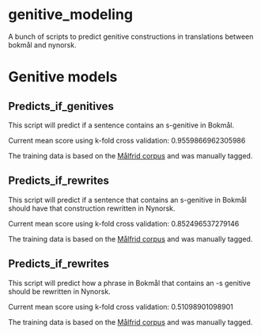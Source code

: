 # genitive_modeling
A bunch of scripts to predict genitive constructions in translations between bokmål and nynorsk.

# Genitive models

## Predicts_if_genitives

This script will predict if a sentence contains an s-genitive in Bokmål.

Current mean score using k-fold cross validation: 0.9559866962305986

The training data is based on the [Målfrid corpus](https://www.nb.no/sprakbanken/ressurskatalog/oai-nb-no-sbr-69/#corpus-info) and was manually tagged.

## Predicts_if_rewrites

This script will predict if a sentence that contains an s-genitive in Bokmål should have that construction rewritten in Nynorsk.

Current mean score using k-fold cross validation: 0.852496537279146

The training data is based on the [Målfrid corpus](https://www.nb.no/sprakbanken/ressurskatalog/oai-nb-no-sbr-69/#corpus-info) and was manually tagged.

## Predicts_if_rewrites

This script will predict how a phrase in Bokmål that contains an -s genitive should be rewritten in Nynorsk.

Current mean score using k-fold cross validation: 0.51098901098901

The training data is based on the [Målfrid corpus](https://www.nb.no/sprakbanken/ressurskatalog/oai-nb-no-sbr-69/#corpus-info) and was manually tagged.